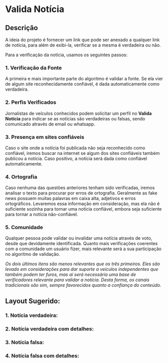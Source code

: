 # Valida Notícia

## Descrição
A ideia do projeto é fornecer um link que pode ser anexado a qualquer link de notícia, para além de exibi-la, verificar se a mesma é verdadeira ou não. 

Para a verificação da notícia, usamos os seguintes passos:

### 1. Verificação da Fonte
A primeira e mais importante parte do algoritmo é validar a fonte. Se ela vier de algum site reconhecidamente confiável, é dada automaticamente como verdadeira.

### 2. Perfis Verificados
Jornalistas de veículos conhecidos podem solicitar um perfil no **Valida Notícia** para indicar se as notícias são verdadeiras ou falsas, sendo comunicado através de email ou whatsapp.

### 3. Presença em sites confiáveis
Caso o site onde a notícia foi publicada não seja reconhecido como confiável, iremos buscar na internet se algum dos sites confiáveis também publicou a notícia. Caso positivo, a notícia será dada como confiável automaticamente.

### 4. Ortografia
Caso nenhuma das questões anteriores tenham sido verificadas, iremos analisar o texto para procurar por erros de ortografia. Geralmente as fake news possuem muitas palavras em caixa alta, adjetivos e erros ortográficos. Levaremos essa informação em consideração, mas ela não é suficiente sozinha para tornar uma notícia confiável, embora seja suficiente para tornar a notícia não-confiável.

### 5. Comunidade
Qualquer pessoa pode validar ou invalidar uma notícia através de voto, desde que devidamente identificada. Quanto mais verificações coerentes com a comunidade um usuário fizer, mais relevante será a sua participação no algoritmo de validação. 

*Os dois últimos itens são menos relevantes que os três primeiros. Eles são levado em considerações para dar suporte a veículos independentes que também podem ter furos, mas aí será necessária uma base de verificadores relevante para validar a notícia. Desta forma, os canais tradicionais são sim, sempre favorecidos quanto a confiança do conteúdo.*

## Layout Sugerido:
### 1. Notícia verdadeira:
### 2. Notícia verdadeira com detalhes:
### 3. Notícia falsa:
### 4. Notícia falsa com detalhes:
